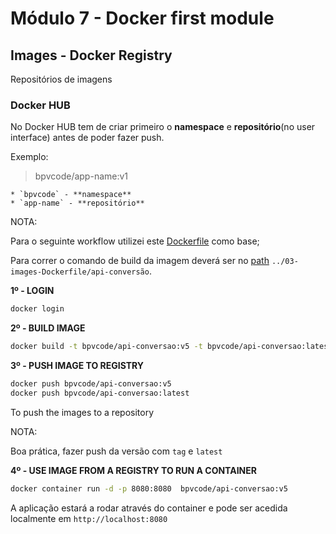 # Módulo 7 - Docker first module

## Images - Docker Registry

Repositórios de imagens

### Docker HUB

No Docker HUB tem de criar primeiro o **namespace** e **repositório**(no user interface) antes de poder fazer push.

Exemplo:

> bpvcode/app-name:v1

    * `bpvcode` - **namespace**
    * `app-name` - **repositório**


NOTA:

Para o seguinte workflow utilizei este [Dockerfile](../03-images-Dockerfile/api-conversão/Dockerfile) como base;

Para correr o comando de build da imagem deverá ser no [path](../03-images-Dockerfile/api-conversão)  `../03-images-Dockerfile/api-conversão`.

**1º - LOGIN**

```bash
docker login
```

**2º - BUILD IMAGE**

```bash
docker build -t bpvcode/api-conversao:v5 -t bpvcode/api-conversao:latest .
```

**3º - PUSH IMAGE TO REGISTRY**

```bash
docker push bpvcode/api-conversao:v5
docker push bpvcode/api-conversao:latest
```

To push the images to a repository

NOTA:

Boa prática, fazer push da versão com `tag` e `latest`

**4º - USE IMAGE FROM A REGISTRY TO RUN A CONTAINER**

```bash
docker container run -d -p 8080:8080  bpvcode/api-conversao:v5
```

A aplicação estará a rodar através do container e pode ser acedida localmente em `http://localhost:8080`